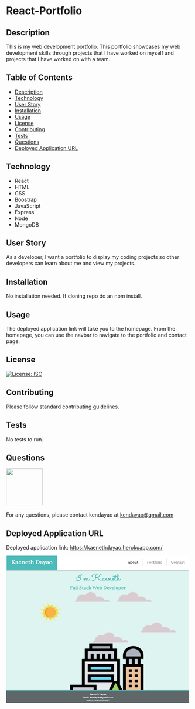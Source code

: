 # React-Portfolio

## Description

This is my web development portfolio. This portfolio showcases my web development skills through projects that I have worked on myself and projects that I have worked on with a team.

## Table of Contents

* [Description](#description)
* [Technology](#technology)
* [User Story](#user-story)
* [Installation](#installation)
* [Usage](#usage)
* [License](#license)
* [Contributing](#contributing)
* [Tests](#tests)
* [Questions](#questions)
* [Deployed Application URL](#deployed-application-URL)

## Technology
- React
- HTML
- CSS 
- Boostrap
- JavaScript
- Express
- Node
- MongoDB


## User Story


As a developer, I want a portfolio to display my coding projects so other developers can learn about me and view my projects.


## Installation


No installation needed. If cloning repo do an npm install.


## Usage

The deployed application link will take you to the homepage. From the homepage, you can use the navbar to navigate to the portfolio and contact page.


## License


[![License: ISC](https://img.shields.io/badge/License-ISC-blue.svg)](https://opensource.org/licenses/ISC)


## Contributing


Please follow standard contributing guidelines.


## Tests


No tests to run.


## Questions

<img src="https://avatars3.githubusercontent.com/u/62568395?v=4" width="100" height="100">

For any questions, please contact kendayao at kendayao@gmail.com

## Deployed Application URL

Deployed application link: https://kaenethdayao.herokuapp.com/

<img src="client/public/images/reactportfolio.png" width="500" height="400">